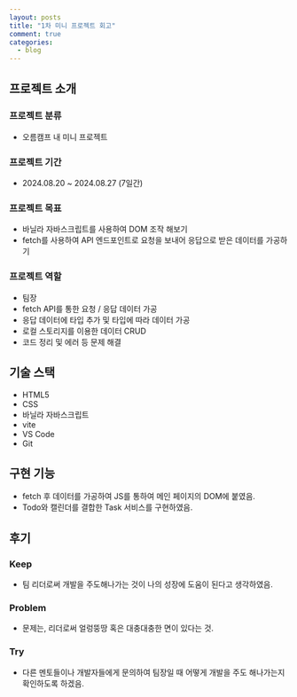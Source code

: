 ```yaml
---
layout: posts
title: "1차 미니 프로젝트 회고"
comment: true
categories:
  - blog
---
```


## 프로젝트 소개

### 프로젝트 분류

- 오름캠프 내 미니 프로젝트

### 프로젝트 기간

- 2024.08.20 ~ 2024.08.27 (7일간)

### 프로젝트 목표

- 바닐라 자바스크립트를 사용하여 DOM 조작 해보기
- fetch를 사용하여 API 엔드포인트로 요청을 보내어 응답으로 받은 데이터를 가공하기

### 프로젝트 역할

- 팀장
- fetch API를 통한 요청 / 응답 데이터 가공
- 응답 데이터에 타입 추가 및 타입에 따라 데이터 가공
- 로컬 스토리지를 이용한 데이터 CRUD
- 코드 정리 및 에러 등 문제 해결

## 기술 스택

- HTML5
- CSS
- 바닐라 자바스크립트
- vite
- VS Code
- Git

## 구현 기능

- fetch 후 데이터를 가공하여 JS를 통하여 메인 페이지의 DOM에 붙였음.
- Todo와 캘린더를 결합한 Task 서비스를 구현하였음.

## 후기

### Keep

- 팀 리더로써 개발을 주도해나가는 것이 나의 성장에 도움이 된다고 생각하였음.

### Problem

- 문제는, 리더로써 얼렁뚱땅 혹은 대충대충한 면이 있다는 것.

### Try

- 다른 멘토들이나 개발자들에게 문의하여 팀장일 때 어떻게 개발을 주도 해나가는지 확인하도록 하겠음.
